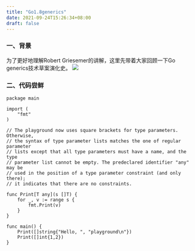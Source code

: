 ```yaml
---
title: "Go1.8generics"
date: 2021-09-24T15:26:34+08:00
draft: false
---
```

### 一、背景
为了更好地理解Robert Griesemer的讲解，这里先带着大家回顾一下Go generics技术草案演化史。
![](https://tonybai.com/wp-content/uploads/go-generics-evolution-timeline.png)

### 二、代码尝鲜
```golang
package main

import (
	"fmt"
)

// The playground now uses square brackets for type parameters. Otherwise,
// the syntax of type parameter lists matches the one of regular parameter
// lists except that all type parameters must have a name, and the type
// parameter list cannot be empty. The predeclared identifier "any" may be
// used in the position of a type parameter constraint (and only there);
// it indicates that there are no constraints.

func Print[T any](s []T) {
	for _, v := range s {
		fmt.Print(v)
	}
}

func main() {
	Print([]string{"Hello, ", "playground\n"})
	Print([]int{1,2})
}
```
